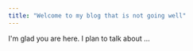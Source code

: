 ```yaml
---
title: "Welcome to my blog that is not going well"
---
```


I'm glad you are here. I plan to talk about ...
